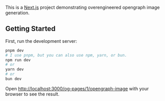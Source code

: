 This is a [Next.js](https://nextjs.org) project demonstrating overengineered opengraph image generation.

## Getting Started

First, run the development server:

```bash
pnpm dev 
# I use pnpm, but you can also use npm, yarn, or bun.
npm run dev
# or
yarn dev
# or
bun dev
```

Open [http://localhost:3000/og-pages/1/opengraph-image](http://localhost:3000/og-pages/1/opengraph-image) with your browser to see the result.
